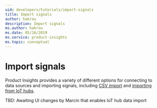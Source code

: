 ```yaml
---
uid: developers/tutorials/import-signals
title: Import signals
author: hakrou
description: Import signals
ms.author: hakrou
ms.date: 05/16/2019
ms.service: product-insights
ms.topic: conceptual
---
```


# Import signals  

Product Insights provides a variety of different options for connecting to data sources and importing signals,
including [CSV import](developers/downloads/ingest) and [importing from IoT hubs]().

TBD: Awaiting UI changes by Marcin that enables IoT hub data import 
